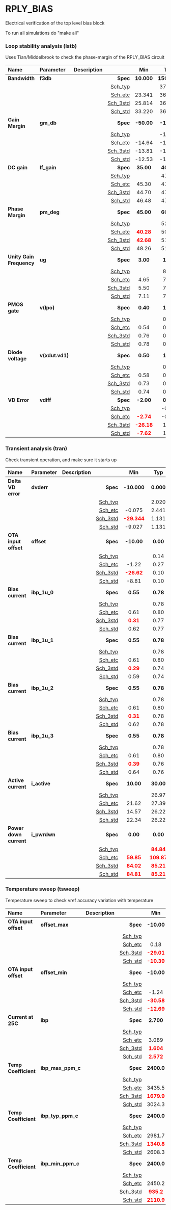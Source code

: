 # RPLY_BIAS
Electrical verification of the top level bias block

To run all simulations do "make all"


### Loop stability analysis (lstb)

Uses Tian/Middelbrook to check the phase-margin of the RPLY_BIAS circuit



|**Name**|**Parameter**|**Description**| |**Min**|**Typ**|**Max**| Unit|
|:---|:---|:---|---:|:---:|:---:|:---:| ---:|
|**Bandwidth**|**f3db** | | **Spec**  | **10.000** | **150.000** | **300.000** | **kHz** |
| | | |<a href='results/lstb_Sch_typical.html'>Sch_typ</a>| | 37.191 |  | |
| | | |<a href='results/lstb_Sch_etc.html'>Sch_etc</a>|23.341 | 36.947 | 53.594 | |
| | | |<a href='results/lstb_Sch_mc.html'>Sch_3std</a>|25.814 | 36.923 | 48.033 | |
| | | |<a href='results/lstb_Sch_mc.html'>Sch_std</a>|33.220 | 36.923 | 40.626 | |
|**Gain Margin**|**gm\_db** | | **Spec**  | **-50.00** | **-10.00** | **-10.00** | **dB** |
| | | |<a href='results/lstb_Sch_typical.html'>Sch_typ</a>| | -12.14 |  | |
| | | |<a href='results/lstb_Sch_etc.html'>Sch_etc</a>|-14.64 | -11.89 | <span style='color:red'>**-9.45**</span> | |
| | | |<a href='results/lstb_Sch_mc.html'>Sch_3std</a>|-13.81 | -11.90 | <span style='color:red'>**-9.99**</span> | |
| | | |<a href='results/lstb_Sch_mc.html'>Sch_std</a>|-12.53 | -11.90 | -11.26 | |
|**DC gain**|**lf\_gain** | | **Spec**  | **35.00** | **40.00** | **55.00** | **dB** |
| | | |<a href='results/lstb_Sch_typical.html'>Sch_typ</a>| | 47.44 |  | |
| | | |<a href='results/lstb_Sch_etc.html'>Sch_etc</a>|45.30 | 47.16 | 48.46 | |
| | | |<a href='results/lstb_Sch_mc.html'>Sch_3std</a>|44.70 | 47.37 | 50.03 | |
| | | |<a href='results/lstb_Sch_mc.html'>Sch_std</a>|46.48 | 47.37 | 48.25 | |
|**Phase Margin**|**pm\_deg** | | **Spec**  | **45.00** | **60.00** | **75.00** |  |
| | | |<a href='results/lstb_Sch_typical.html'>Sch_typ</a>| | 52.03 |  | |
| | | |<a href='results/lstb_Sch_etc.html'>Sch_etc</a>|<span style='color:red'>**40.28**</span> | 50.83 | 60.14 | |
| | | |<a href='results/lstb_Sch_mc.html'>Sch_3std</a>|<span style='color:red'>**42.68**</span> | 51.06 | 59.43 | |
| | | |<a href='results/lstb_Sch_mc.html'>Sch_std</a>|48.26 | 51.06 | 53.85 | |
|**Unity Gain Frequency**|**ug** | | **Spec**  | **3.00** | **1.50** | **15.00** | **MHz** |
| | | |<a href='results/lstb_Sch_typical.html'>Sch_typ</a>| | 8.09 |  | |
| | | |<a href='results/lstb_Sch_etc.html'>Sch_etc</a>|4.65 | 7.48 | 11.52 | |
| | | |<a href='results/lstb_Sch_mc.html'>Sch_3std</a>|5.50 | 7.91 | 10.33 | |
| | | |<a href='results/lstb_Sch_mc.html'>Sch_std</a>|7.11 | 7.91 | 8.72 | |
|**PMOS gate**|**v(lpo)** | | **Spec**  | **0.40** | **1.00** | **1.30** | **V** |
| | | |<a href='results/lstb_Sch_typical.html'>Sch_typ</a>| | 0.79 |  | |
| | | |<a href='results/lstb_Sch_etc.html'>Sch_etc</a>|0.54 | 0.81 | 1.12 | |
| | | |<a href='results/lstb_Sch_mc.html'>Sch_3std</a>|0.76 | 0.79 | 0.83 | |
| | | |<a href='results/lstb_Sch_mc.html'>Sch_std</a>|0.78 | 0.79 | 0.81 | |
|**Diode voltage**|**v(xdut.vd1)** | | **Spec**  | **0.50** | **1.00** | **1.30** | **V** |
| | | |<a href='results/lstb_Sch_typical.html'>Sch_typ</a>| | 0.75 |  | |
| | | |<a href='results/lstb_Sch_etc.html'>Sch_etc</a>|0.58 | 0.72 | 0.85 | |
| | | |<a href='results/lstb_Sch_mc.html'>Sch_3std</a>|0.73 | 0.75 | 0.76 | |
| | | |<a href='results/lstb_Sch_mc.html'>Sch_std</a>|0.74 | 0.75 | 0.75 | |
|**VD Error**|**vdiff** | | **Spec**  | **-2.00** | **0.00** | **2.00** | **mV** |
| | | |<a href='results/lstb_Sch_typical.html'>Sch_typ</a>| | -0.18 |  | |
| | | |<a href='results/lstb_Sch_etc.html'>Sch_etc</a>|<span style='color:red'>**-2.74**</span> | -0.37 | 1.11 | |
| | | |<a href='results/lstb_Sch_mc.html'>Sch_3std</a>|<span style='color:red'>**-26.18**</span> | 1.67 | <span style='color:red'>**29.51**</span> | |
| | | |<a href='results/lstb_Sch_mc.html'>Sch_std</a>|<span style='color:red'>**-7.62**</span> | 1.67 | <span style='color:red'>**10.95**</span> | |
### Transient analysis (tran)

Check transient operation, and make sure it starts up



|**Name**|**Parameter**|**Description**| |**Min**|**Typ**|**Max**| Unit|
|:---|:---|:---|---:|:---:|:---:|:---:| ---:|
|**Delta VD error**|**dvderr** | | **Spec**  | **-10.000** | **0.000** | **10.000** | **mV** |
| | | |<a href='results/tran_Sch_typical.html'>Sch_typ</a>| | 2.020 |  | |
| | | |<a href='results/tran_Sch_etc.html'>Sch_etc</a>|-0.075 | 2.441 | 6.022 | |
| | | |<a href='results/tran_Sch_mc.html'>Sch_3std</a>|<span style='color:red'>**-29.344**</span> | 1.131 | <span style='color:red'>**31.606**</span> | |
| | | |<a href='results/tran_Sch_mc.html'>Sch_std</a>|-9.027 | 1.131 | <span style='color:red'>**11.289**</span> | |
|**OTA input offset**|**offset** | | **Spec**  | **-10.00** | **0.00** | **10.00** | **mV** |
| | | |<a href='results/tran_Sch_typical.html'>Sch_typ</a>| | 0.14 |  | |
| | | |<a href='results/tran_Sch_etc.html'>Sch_etc</a>|-1.22 | 0.27 | 2.69 | |
| | | |<a href='results/tran_Sch_mc.html'>Sch_3std</a>|<span style='color:red'>**-26.62**</span> | 0.10 | <span style='color:red'>**26.83**</span> | |
| | | |<a href='results/tran_Sch_mc.html'>Sch_std</a>|-8.81 | 0.10 | 9.01 | |
|**Bias current**|**ibp\_1u\_0** | | **Spec**  | **0.55** | **0.78** | **1.09** | **uA** |
| | | |<a href='results/tran_Sch_typical.html'>Sch_typ</a>| | 0.78 |  | |
| | | |<a href='results/tran_Sch_etc.html'>Sch_etc</a>|0.61 | 0.80 | 1.00 | |
| | | |<a href='results/tran_Sch_mc.html'>Sch_3std</a>|<span style='color:red'>**0.31**</span> | 0.77 | <span style='color:red'>**1.23**</span> | |
| | | |<a href='results/tran_Sch_mc.html'>Sch_std</a>|0.62 | 0.77 | 0.93 | |
|**Bias current**|**ibp\_1u\_1** | | **Spec**  | **0.55** | **0.78** | **1.09** | **uA** |
| | | |<a href='results/tran_Sch_typical.html'>Sch_typ</a>| | 0.78 |  | |
| | | |<a href='results/tran_Sch_etc.html'>Sch_etc</a>|0.61 | 0.80 | 1.00 | |
| | | |<a href='results/tran_Sch_mc.html'>Sch_3std</a>|<span style='color:red'>**0.29**</span> | 0.74 | <span style='color:red'>**1.20**</span> | |
| | | |<a href='results/tran_Sch_mc.html'>Sch_std</a>|0.59 | 0.74 | 0.90 | |
|**Bias current**|**ibp\_1u\_2** | | **Spec**  | **0.55** | **0.78** | **1.09** | **uA** |
| | | |<a href='results/tran_Sch_typical.html'>Sch_typ</a>| | 0.78 |  | |
| | | |<a href='results/tran_Sch_etc.html'>Sch_etc</a>|0.61 | 0.80 | 1.00 | |
| | | |<a href='results/tran_Sch_mc.html'>Sch_3std</a>|<span style='color:red'>**0.31**</span> | 0.78 | <span style='color:red'>**1.24**</span> | |
| | | |<a href='results/tran_Sch_mc.html'>Sch_std</a>|0.62 | 0.78 | 0.93 | |
|**Bias current**|**ibp\_1u\_3** | | **Spec**  | **0.55** | **0.78** | **1.09** | **uA** |
| | | |<a href='results/tran_Sch_typical.html'>Sch_typ</a>| | 0.78 |  | |
| | | |<a href='results/tran_Sch_etc.html'>Sch_etc</a>|0.61 | 0.80 | 1.00 | |
| | | |<a href='results/tran_Sch_mc.html'>Sch_3std</a>|<span style='color:red'>**0.39**</span> | 0.76 | <span style='color:red'>**1.13**</span> | |
| | | |<a href='results/tran_Sch_mc.html'>Sch_std</a>|0.64 | 0.76 | 0.88 | |
|**Active current**|**i\_active** | | **Spec**  | **10.00** | **30.00** | **50.00** | **uA** |
| | | |<a href='results/tran_Sch_typical.html'>Sch_typ</a>| | 26.97 |  | |
| | | |<a href='results/tran_Sch_etc.html'>Sch_etc</a>|21.62 | 27.39 | 34.36 | |
| | | |<a href='results/tran_Sch_mc.html'>Sch_3std</a>|14.57 | 26.22 | 37.87 | |
| | | |<a href='results/tran_Sch_mc.html'>Sch_std</a>|22.34 | 26.22 | 30.10 | |
|**Power down current**|**i\_pwrdwn** | | **Spec**  | **0.00** | **0.00** | **10.00** | **nA** |
| | | |<a href='results/tran_Sch_typical.html'>Sch_typ</a>| | <span style='color:red'>**84.84**</span> |  | |
| | | |<a href='results/tran_Sch_etc.html'>Sch_etc</a>|<span style='color:red'>**59.85**</span> | <span style='color:red'>**109.87**</span> | <span style='color:red'>**230.91**</span> | |
| | | |<a href='results/tran_Sch_mc.html'>Sch_3std</a>|<span style='color:red'>**84.02**</span> | <span style='color:red'>**85.21**</span> | <span style='color:red'>**86.40**</span> | |
| | | |<a href='results/tran_Sch_mc.html'>Sch_std</a>|<span style='color:red'>**84.81**</span> | <span style='color:red'>**85.21**</span> | <span style='color:red'>**85.61**</span> | |
### Temperature sweep (tsweep)

Temperature sweep to check vref accuracy variation with temperature



|**Name**|**Parameter**|**Description**| |**Min**|**Typ**|**Max**| Unit|
|:---|:---|:---|---:|:---:|:---:|:---:| ---:|
|**OTA input offset**|**offset\_max** | | **Spec**  | **-10.00** | **0.00** | **10.00** | **mV** |
| | | |<a href='results/tsweep_Sch_typical.html'>Sch_typ</a>| | 1.36 |  | |
| | | |<a href='results/tsweep_Sch_etcnotemp.html'>Sch_etc</a>|0.18 | 1.37 | 2.69 | |
| | | |<a href='results/tsweep_Sch_mc.html'>Sch_3std</a>|<span style='color:red'>**-29.01**</span> | -1.08 | <span style='color:red'>**26.85**</span> | |
| | | |<a href='results/tsweep_Sch_mc.html'>Sch_std</a>|<span style='color:red'>**-10.39**</span> | -1.08 | 8.23 | |
|**OTA input offset**|**offset\_min** | | **Spec**  | **-10.00** | **0.00** | **10.00** | **mV** |
| | | |<a href='results/tsweep_Sch_typical.html'>Sch_typ</a>| | -0.47 |  | |
| | | |<a href='results/tsweep_Sch_etcnotemp.html'>Sch_etc</a>|-1.24 | -0.49 | 0.34 | |
| | | |<a href='results/tsweep_Sch_mc.html'>Sch_3std</a>|<span style='color:red'>**-30.58**</span> | -3.75 | <span style='color:red'>**23.08**</span> | |
| | | |<a href='results/tsweep_Sch_mc.html'>Sch_std</a>|<span style='color:red'>**-12.69**</span> | -3.75 | 5.19 | |
|**Current at 25C**|**ibp** | | **Spec**  | **2.700** | **3.000** | **3.300** | **uA** |
| | | |<a href='results/tsweep_Sch_typical.html'>Sch_typ</a>| | 3.116 |  | |
| | | |<a href='results/tsweep_Sch_etcnotemp.html'>Sch_etc</a>|3.089 | 3.115 | 3.143 | |
| | | |<a href='results/tsweep_Sch_mc.html'>Sch_3std</a>|<span style='color:red'>**1.604**</span> | 3.057 | <span style='color:red'>**4.509**</span> | |
| | | |<a href='results/tsweep_Sch_mc.html'>Sch_std</a>|<span style='color:red'>**2.572**</span> | 3.057 | <span style='color:red'>**3.541**</span> | |
|**Temp Coefficient**|**ibp\_max\_ppm\_c** | | **Spec**  | **2400.0** | **3000.0** | **3600.0** | **ppm/C** |
| | | |<a href='results/tsweep_Sch_typical.html'>Sch_typ</a>| | 3454.6 |  | |
| | | |<a href='results/tsweep_Sch_etcnotemp.html'>Sch_etc</a>|3435.5 | 3455.4 | 3478.3 | |
| | | |<a href='results/tsweep_Sch_mc.html'>Sch_3std</a>|<span style='color:red'>**1679.9**</span> | <span style='color:red'>**3696.4**</span> | <span style='color:red'>**5712.9**</span> | |
| | | |<a href='results/tsweep_Sch_mc.html'>Sch_std</a>|3024.3 | <span style='color:red'>**3696.4**</span> | <span style='color:red'>**4368.6**</span> | |
|**Temp Coefficient**|**ibp\_typ\_ppm\_c** | | **Spec**  | **2400.0** | **3000.0** | **3600.0** | **ppm/C** |
| | | |<a href='results/tsweep_Sch_typical.html'>Sch_typ</a>| | 3003.5 |  | |
| | | |<a href='results/tsweep_Sch_etcnotemp.html'>Sch_etc</a>|2981.7 | 3004.0 | 3026.3 | |
| | | |<a href='results/tsweep_Sch_mc.html'>Sch_3std</a>|<span style='color:red'>**1340.8**</span> | 3242.1 | <span style='color:red'>**5143.3**</span> | |
| | | |<a href='results/tsweep_Sch_mc.html'>Sch_std</a>|2608.3 | 3242.1 | <span style='color:red'>**3875.8**</span> | |
|**Temp Coefficient**|**ibp\_min\_ppm\_c** | | **Spec**  | **2400.0** | **3000.0** | **3600.0** | **ppm/C** |
| | | |<a href='results/tsweep_Sch_typical.html'>Sch_typ</a>| | 2480.6 |  | |
| | | |<a href='results/tsweep_Sch_etcnotemp.html'>Sch_etc</a>|2450.2 | 2482.5 | 2508.9 | |
| | | |<a href='results/tsweep_Sch_mc.html'>Sch_3std</a>|<span style='color:red'>**935.2**</span> | 2698.7 | <span style='color:red'>**4462.3**</span> | |
| | | |<a href='results/tsweep_Sch_mc.html'>Sch_std</a>|<span style='color:red'>**2110.9**</span> | 2698.7 | 3286.6 | |

